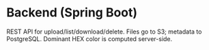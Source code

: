 ﻿# Backend (Spring Boot)

REST API for upload/list/download/delete. Files go to S3; metadata to PostgreSQL. Dominant HEX color is computed server-side.
